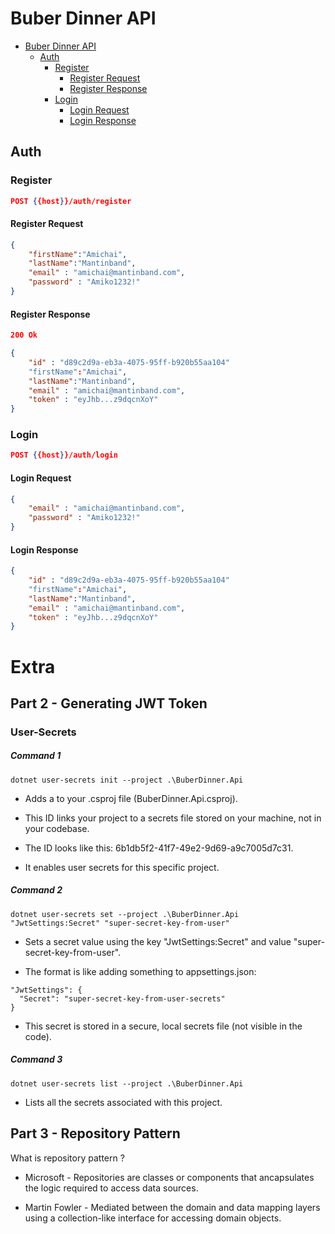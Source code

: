 # Buber Dinner API

- [Buber Dinner API](#buber-dinner-api)
	- [Auth](#auth)
		- [Register](#register)
			- [Register Request](#register-request)
			- [Register Response](#register-response)
		- [Login](#login)
			- [Login Request](#login-request)
			- [Login Response](#login-response)

## Auth

### Register

```json
POST {{host}}/auth/register
```

#### Register Request

```json
{
    "firstName":"Amichai",
	"lastName":"Mantinband",
	"email" : "amichai@mantinband.com",
	"password" : "Amiko1232!"
}
```

#### Register Response

```json
200 Ok
```

```json
{
	"id" : "d89c2d9a-eb3a-4075-95ff-b920b55aa104"
	"firstName":"Amichai",
	"lastName":"Mantinband",
	"email" : "amichai@mantinband.com",
	"token" : "eyJhb...z9dqcnXoY"
}
```

### Login

```json
POST {{host}}/auth/login
```


#### Login Request
```json
{
	"email" : "amichai@mantinband.com",
	"password" : "Amiko1232!"
}
```

#### Login Response
```json
{
	"id" : "d89c2d9a-eb3a-4075-95ff-b920b55aa104"
	"firstName":"Amichai",
	"lastName":"Mantinband",
	"email" : "amichai@mantinband.com",
	"token" : "eyJhb...z9dqcnXoY"	
}
```


# Extra

## Part 2  - Generating JWT Token

### User-Secrets

##### Command 1

```
dotnet user-secrets init --project .\BuberDinner.Api
```
- Adds a <UserSecretsId> to your .csproj file (BuberDinner.Api.csproj).

- This ID links your project to a secrets file stored on your machine, not in your codebase.

- The ID looks like this: 6b1db5f2-41f7-49e2-9d69-a9c7005d7c31.

- It enables user secrets for this specific project.

##### Command 2

```
dotnet user-secrets set --project .\BuberDinner.Api "JwtSettings:Secret" "super-secret-key-from-user"
```
- Sets a secret value using the key "JwtSettings:Secret" and value "super-secret-key-from-user".

- The format is like adding something to appsettings.json:
```
"JwtSettings": {
  "Secret": "super-secret-key-from-user-secrets"
}
```

- This secret is stored in a secure, local secrets file (not visible in the code).

##### Command 3

```
dotnet user-secrets list --project .\BuberDinner.Api
```

- Lists all the secrets associated with this project.


## Part 3 - Repository Pattern

What is repository pattern ?

- Microsoft - Repositories are classes or components that ancapsulates the logic required to access data sources.

- Martin Fowler - Mediated between the domain and data mapping layers using a collection-like interface for accessing domain objects.
